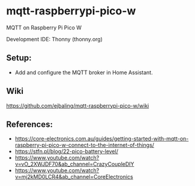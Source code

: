 # mqtt-raspberrypi-pico-w
MQTT on Raspberry Pi Pico W

Development IDE: Thonny (thonny.org)

## Setup:
* Add and configure the MQTT broker in Home Assistant.

## Wiki
https://github.com/ejbaling/mqtt-raspberrypi-pico-w/wiki

## References:
* https://core-electronics.com.au/guides/getting-started-with-mqtt-on-raspberry-pi-pico-w-connect-to-the-internet-of-things/
* https://stfn.pl/blog/22-pico-battery-level/
* https://www.youtube.com/watch?v=vO_2XWJDF70&ab_channel=CrazyCoupleDIY
* https://www.youtube.com/watch?v=mj2kMD0LCR4&ab_channel=CoreElectronics

